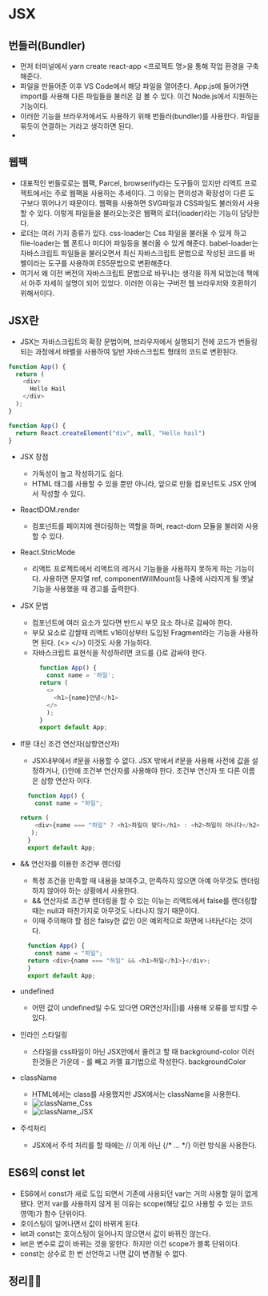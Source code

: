 # JSX

## 번들러(Bundler)
- 먼저 터미널에서 yarn create react-app <프로젝트 명>을 통해 작업 환경을 구축해준다.
- 파일을 만들어준 이후 VS Code에서 해당 파일을 열어준다. App.js에 들어가면 import를 사용해 다른 파일들을 불러온 걸 볼 수 있다. 이건 Node.js에서 지원하는 기능이다. 
- 이러한 기능을 브라우저에서도 사용하기 위해 번들러(bundler)를 사용한다. 파일을 묶듯이 연결하는 거라고 생각하면 된다.
- 
## 웹팩
- 대표적인 번들로로는 웹팩, Parcel, browserify라는 도구들이 있지만 리액트 프로젝트에서는 주로 웹팩을 사용하는 추세이다. 그 이유는 편의성과 확장성이 다른 도구보다 뛰어나기 때문이다. 웹팩을 사용하면 SVG파일과 CSS파일도 불러와서 사용할 수 있다. 이렇게 파일들을 불러오는것은 웹팩의 로더(loader)라는 기능이 담당한다.
- 로더는 여러 가지 종류가 있다. css-loader는 Css 파일을 불러올 수 있게 하고 file-loader는 웹 폰트나 미디어 파일등을 불러올 수 있게 해준다. babel-loader는 자바스크립트 파일들을 불러오면서 최신 자바스크립트 문법으로 작성된 코드를 바벨이라는 도구를 사용하여 ES5문법으로 변환해준다.
- 여기서 왜 이전 버전의 자바스크립트 문법으로 바꾸냐는 생각을 하게 되었는데 책에서 아주 자세히 설명이 되어 있었다. 이러한 이유는 구버전 웹 브라우저와 호환하기 위해서이다.

## JSX란
- JSX는 자바스크립트의 확장 문법이며, 브라우저에서 실행되기 전에 코드가 번들링 되는 과정에서 바벨을 사용하여 일반 자바스크립트 형태의 코드로 변환된다.
```JavaScript
function App() {
  return (
    <div>
      Hello Hail
    </div>
  );
}
```
```JavaScript
function App() {
  return React.createElement("div", null, "Hello hail")
}
```
  
- JSX 장점
  - 가독성이 높고 작성하기도 쉽다.
  - HTML 태그를 사용할 수 있을 뿐만 아니라, 앞으로 만들 컴포넌트도 JSX 안에서 작성할 수 있다.

- ReactDOM.render
  - 컴포넌트를 페이지에 렌더링하는 역할을 하며, react-dom 모듈을 불러와 사용할 수 있다.
- React.StricMode
  - 리액트 프로젝트에서 리액트의 레거시 기능들을 사용하지 못하게 하는 기능이다. 사용하면 문자열 ref, componentWillMount등 나중에 사라지게 될 옛날 기능을 사용했을 때 경고를 출력한다.

- JSX 문법
  - 컴포넌트에 여러 요소가 있다면 반드시 부모 요소 하나로 감싸야 한다. 
  - 부모 요소로 감쌀때 리액트 v16이상부터 도입된 Fragment라는 기능을 사용하면 된다. (<> </>) 이것도 사용 가능하다.
  - 자바스크립트 표현식을 작성하려면 코드를 {}로 감싸야 한다.
    ```JavaScript
      function App() {
        const name = '하일';
      return (
        <>
          <h1>{name}안녕</h1>
        </>
        );
      }
      export default App;
    ```
      
- If문 대신 조건 연산자(삼항연산자)
  - JSX내부에서 if문을 사용할 수 없다. JSX 밖에서 if문을 사용해 사전에 값을 설정하거나, {}안에 조건부 연산자를 사용해야 한다. 조건부 연산자 또 다른 이름은 삼항 연산자 이다.
  ```javascript
    function App() {
      const name = "하일";
  
  return (
      <div>{name === "하일" ? <h1>하일이 맞다</h1> : <h2>하일이 아니다</h2>}</div>
     );
    }
    export default App;
    ```
- && 연산자를 이용한 조건부 렌더링
  - 특정 조건을 만족할 때 내용을 보여주고, 만족하지 않으면 아예 아무것도 렌더링 하지 않아야 하는 상황에서 사용한다.
  - && 연산자로 조건부 렌더링을 할 수 있는 이뉴는 리액트에서 false를 렌더링할 때는 null과 마찬가지로 아무것도 나타나지 않기 때문이다.
  - 이때 주의해야 할 점은 falsy한 값인 0은 예외적으로 화면에 나타난다는 것이다.
  ```javascript
    function App() {
      const name = "하일";
    return <div>{name === "하일" && <h1>하일</h1>}</div>;
    }
    export default App;
    ```
- undefined
  - 어떤 값이 undefined일 수도 있다면 OR연산자(||)를 사용해 오류를 방지할 수 있다.
- 인라인 스타일링
  - 스타일을 css파일이 아닌 JSX안에서 줄려고 할 때 background-color 이러한것들은 가운데 - 를 빼고 카멜 표기법으로 작성한다. backgroundColor  
- className
  - HTML에서는 class를 사용했지만 JSX에서는 className을 사용한다.
  - ![className_Css](https://user-images.githubusercontent.com/101798682/180606955-76e3358f-c62e-4481-a411-ab66e6661dc1.png)
  - ![className_JSX](https://user-images.githubusercontent.com/101798682/180606974-c70e5957-bbda-4b7e-a417-b26fe206fd03.png)
- 주석처리
  - JSX에서 주석 처리를 할 때에는 // 이게 아닌 {/* ... */} 이런 방식을 사용한다. 
     


## ES6의 const let
- ES6에서 const가 새로 도입 되면서 기존에 사용되던 var는 거의 사용할 일이 없게 됐다. 먼저 var를 사용하지 않게 된 이유는 scope(해당 값으 사용할 수 있는 코드 영역)가 함수 단위이다.
- 호이스팅이 일어나면서 값이 바뀌게 된다.
- let과 const는 호이스팅이 일어나지 않으면서 값이 바뀌진 않는다.
- let은 변수로 값이 바뀌는 것을 말한다. 하지만 이건 scope가 블록 단위이다.
- const는 상수로 한 번 선언하고 나면 값이 변경될 수 없다. 

## 정리🧑‍💻
